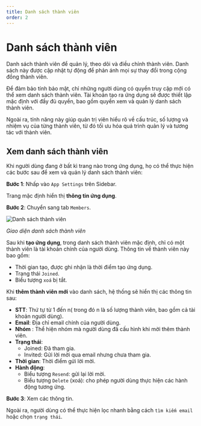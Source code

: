 ```yaml
---
title: Danh sách thành viên
order: 2
---
```


# Danh sách thành viên

Danh sách thành viên để quản lý, theo dõi và điều chỉnh thành viên. Danh sách này được cập nhật tự động để phản ánh mọi sự thay đổi trong cộng đồng thành viên.

Để đảm bảo tính bảo mật, chỉ những người dùng có quyền truy cập mới có thể xem danh sách thành viên. Tài khoản tạo ra ứng dụng sẽ được thiết lập mặc định với đầy đủ quyền, bao gồm quyền xem và quản lý danh sách thành viên.

Ngoài ra, tính năng này giúp quản trị viên hiểu rõ về cấu trúc, số lượng và nhiệm vụ của từng thành viên, từ đó tối ưu hóa quá trình quản lý và tương tác với thành viên.

## Xem danh sách thành viên

Khi người dùng đang ở bất kì trang nào trong ứng dụng, họ có thể thực hiện các bước sau để xem và quản lý danh sách thành viên:

**Bước 1**: Nhấp vào `App Settings` trên Sidebar.

Trang mặc định hiển thị **thông tin ứng dụng**.

**Bước 2**: Chuyển sang tab `Members`.

![Danh sách thành viên](/docs/images/streaming-platform/app-management/02-member/list.png)

_Giao diện danh sách thành viên_

Sau khi **tạo ứng dụng**, trong danh sách thành viên mặc định, chỉ có một thành viên là tài khoản chính của người dùng. Thông tin về thành viên này bao gồm:

- Thời gian tạo, được ghi nhận là thời điểm tạo ứng dụng.
- Trạng thái `Joined`.
- Biểu tượng `xoá` bị tắt.

Khi **thêm thành viên mới** vào danh sách, hệ thống sẽ hiển thị các thông tin sau:

- **STT**: Thứ tự từ 1 đến n( trong đó n là số lượng thành viên, bao gồm cả tài khoản người dùng).
- **Email**: Địa chỉ email chính của người dùng.
- **Nhóm** : Thể hiện nhóm mà người dùng đã cấu hình khi mời thêm thành viên.
- **Trạng thái**:
  - Joined: Đã tham gia.
  - Invited: Gửi lời mời qua email nhưng chưa tham gia.
- **Thời gian**: Thời điểm gửi lời mời.
- **Hành động**:
  - Biểu tượng `Resend`: gửi lại lời mời.
  - Biểu tượng `Delete` (xoá): cho phép người dùng thực hiện các hành động tương ứng.

**Bước 3**: Xem các thông tin.

Ngoài ra, người dùng có thể thực hiện lọc nhanh bằng cách `tìm kiếm email` hoặc chọn `trạng thái`.
